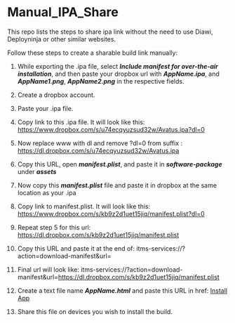 # Manual_IPA_Share
This repo lists the steps to share ipa link without the need to use Diawi, Deployninja or other similar websites.

Follow these steps to create a sharable build link manually:

1. While exporting the .ipa file, select **_Include manifest for over-the-air installation_**, and then paste your dropbox url with **_AppName.ipa_**, and **_AppName1.png_**, **_AppName2.png_** in the respective fields.

2. Create a dropbox account.

3. Paste your .ipa file.

4. Copy link to this .ipa file. It will look like this:
	https://www.dropbox.com/s/u74ecqyuzsud32w/Avatus.ipa?dl=0

5. Now replace www with dl and remove ?dl=0 from suffix : 
	https://dl.dropbox.com/s/u74ecqyuzsud32w/Avatus.ipa

6. Copy this URL, open **_manifest.plist_**, and paste it in **_software-package_** under **_assets_**

7. Now copy this **_manifest.plist_** file and paste it in dropbox at the same location as your .ipa

8. Copy link to manifest.plist. It will look like this:
	https://www.dropbox.com/s/kb9z2d1uet15jiq/manifest.plist?dl=0

9. Repeat step 5 for this url:
	https://dl.dropbox.com/s/kb9z2d1uet15jiq/manifest.plist

10. Copy this URL and paste it at the end of:
	itms-services://?action=download-manifest&url=

11. Final url will look like:
	itms-services://?action=download-manifest&url=https://dl.dropbox.com/s/kb9z2d1uet15jiq/manifest.plist

12. Create a text file name **_AppName.html_** and paste this URL in href:
	<a href="itms-services://?action=download-manifest&url=https://dl.dropbox.com/s/kb9z2d1uet15jiq/manifest.plist">Install App</a>

13. Share this file on devices you wish to install the build.
